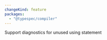 ```yaml
---
changeKind: feature
packages:
  - "@typespec/compiler"
---
```


Support diagnostics for unused using statement